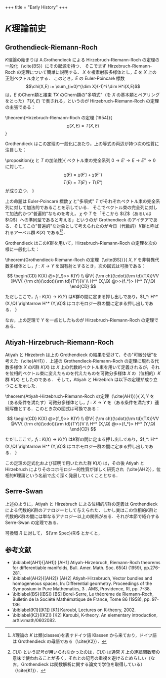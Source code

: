 +++
title = "Early History"
+++

# $K$理論前史

## Grothendieck-Riemann-Roch

$K$理論の始まりは A.Grothendieck による Hirzebruch-Riemann-Roch の定理の一般化（\cite{BS}）にその起源を持つ．
そこでまず Hirzebruch-Riemann-Roch の定理について簡単に説明する．
$X$ を複素射影多様体とし，$E$ を $X$ 上の正則ベクトル束とする．
このとき，$E$ の Euler-Poincaré 標数
$$\chi(X,E) := \sum_{i=0}^{\dim X}(-1)^i \dim H^i(X,E)$$
は，$E$ のChern類と接束 $TX$ のChern類の"多項式"（を $X$ の基本類とペアリングをとった）$T(X,E)$ で表される，というのが Hirzebruch-Riemann-Roch の定理の主張である：

\theorem{Hirzebruch-Riemann-Roch の定理 (1954)}{
$$\chi(X,E) = T(X,E)$$
}

Grothendieck はこの定理の一般化にあたり，上の等式の両辺が持つ次の性質に注目した：

\proposition{$\chi$ と $T$ の加法性}{
ベクトル束の完全系列  $0 \rightarrow E' \rightarrow E \rightarrow E'' \rightarrow 0$ に対して，
$$\chi(E) = \chi(E') + \chi(E'')$$
$$T(E) = T(E') + T(E'')$$
が成り立つ．
}

上の命題は Euler-Poincaré 標数 $\chi$ と"多項式" $T$ がそれぞれベクトル束の完全系列に対して加法的であることを示している．
そこでベクトル束の完全列に対して加法的かつ"普遍的"なものを考え， $\chi$ や $T$ を「そこから $\Z$（あるいは $\Q$）への準同型であると考える」というのが Grothendieck のアイデアである．そしてこの"普遍的"な対象として考えられたのが今日（代数的）$K$群と呼ばれるアーベル群 $K(X)$ である[^1][^2]．

Grothendieck はこの$K$群を用いて，Hirzebruch-Riemann-Roch の定理を次の様に一般化した：

\theorem{Grothendieck-Riemann-Roch の定理（\cite{BS}）}{
$X,Y$ を非特異代数多様体とし，$f:X \rightarrow Y$ を固有射とするとき，次の図式は可換である：

$$
  \begin{CD}
     K(X) @>{f_!}>> K(Y) \\
  @V{ {\rm ch}(\cdot){\rm td}(TX)}VV    @VV{ {\rm ch}(\cdot){\rm td}(TY)}V \\
     H^* (X,\Q)   @>>{f_*}>  H^* (Y,\Q)
  \end{CD}
$$

ただしここで，$f_!:K(X) \rightarrow K(Y)$ は$K$群の間に定まる押し出しであり，$f_*: H^* (X,\Q) \rightarrow H^* (Y,\Q)$ はコホモロジー群の間に定まる押し出しである．
}

なお，上の定理で $Y$ を一点としたものが Hirzebruch-Riemann-Roch の定理である．

[^1]: $K$理論の $K$ は類(classes)を表すドイツ語 Klassen から来ており，ドイツ語は Grothendieck の母語である（\cite{K2}）．
[^2]: $C(X)$ という記号が用いられなかったのは，$C(X)$ は通常 $X$ 上の連続関数環の意味で使われることが多く，それとの記号の重複を避けるためらしい（なお，Grothendieck は関数解析に関する論文で学位を取得している）（\cite{K1}）．

## Atiyah-Hirzebruch-Riemann-Roch

Atiyah と Hirzebrch は上の Grothendieck の結果を受けて，その"可微分版"を考えた（\cite{AH1}）．上述の Grothendieck-Riemann-Roch の定理に現れる代数多様体 $X$ の$K$群 $K(X)$ は $X$ 上の代数的ベクトル束を用いて定義されるが，それを位相的ベクトル束に変えたものを代えたものを可微分多様体 $X$ の（位相的）$K$群 $K(X)$ としたのである．
そして，Atiyah と Hirzebrch は以下の定理が成り立つことを示した．

\theorem{Atiyah-Hirzebruch-Riemann-Roch の定理（\cite{AH1}）}{
$X,Y$ を（ある条件を満たす）可微分多様体とし，$f:X \rightarrow Y$ を（ある条件を満たす）連続写像とする．このとき次の図式は可換である：

$$
  \begin{CD}
     K(X) @>{f_!}>> K(Y) \\
  @V{ {\rm ch}(\cdot){\rm td}(TX)}VV    @VV{ {\rm ch}(\cdot){\rm td}(TY)}V \\
     H^* (X,\Q)   @>>{f_*}>  H^* (Y,\Q)
  \end{CD}
$$

ただしここで，$f_!:K(X) \rightarrow K(Y)$ は$K$群の間に定まる押し出しであり，$f_*: H^* (X,\Q) \rightarrow H^* (Y,\Q)$ はコホモロジー群の間に定まる押し出しである．
}

この定理の定式化および証明で用いたれた群 $K(X)$ は，その後 Atiyah と Hirzebruch によりそのコホモロジー的性質が詳しく研究され（\cite{AH2}），位相的$K$理論という名前で広く深く発展していくこととなる．

## Serre-Swan

上述のように，Atiyah と Hirzebruch による位相的$K$群の定義は Grothendieck による代数的$K$群のアナロジーとして与えられた．しかし実はこの位相的$K$群と代数的$K$群の間には単なるアナロジー以上の関係がある．それが本節で紹介する Serre-Swan の定理である．

可換環 $R$ に対して， ${\rm Spec}(R)$ とかくと，

## 参考文献

* \biblabel{AH1}{[AH1]} [AH1] Atiyah-Hirzebruch, Riemann-Roch theorems for differentiable manifolds, Bull. Amer. Math. Soc. 65(4) (1959), pp.276-281.
* \biblabel{AH2}{[AH2]} [AH2] Atiyah-Hirzebruch, Vector bundles and homogeneous spaces,  In: Differential geormetry. Proceedings of the Symposium in Pure Mathematics, 3 . AMS, Providence, RI, pp. 7-38.
* \biblabel{BS}{[BS]} [BS] Borel-Serre, Le théorème de Riemann-Roch, Bulletin de la Société Mathématique de France, Tome 86 (1958), pp. 97-136.
* \biblabel{K1}{[K1]} [K1] Karoubi, Lectures on K-theory, 2002.
* \biblabel{K2}{[K2]} [K2] Karoubi, K-theory. An elementary introduction, arXiv:math/0602082.
